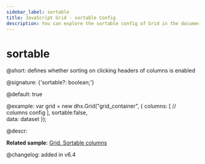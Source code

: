 ```yaml
---
sidebar_label: sortable
title: JavaScript Grid - sortable Config 
description: You can explore the sortable config of Grid in the documentation of the DHTMLX JavaScript UI library. Browse developer guides and API reference, try out code examples and live demos, and download a free 30-day evaluation version of DHTMLX Suite 7.
---
```


# sortable

@short: defines whether sorting on clicking headers of columns is enabled

@signature: {'sortable?: boolean;'}

@default: true

@example:
var grid = new dhx.Grid("grid_container", {
    columns: [
        // columns config
    ],
    sortable:false,  
    data: dataset
});

@descr:

**Related sample**: [Grid. Sortable columns](https://snippet.dhtmlx.com/r3prvlmo)

@changelog: added in v6.4

[comment]: # (@related: grid/initialization.md#initialize-grid grid/configuration.md#sorting-columns)
